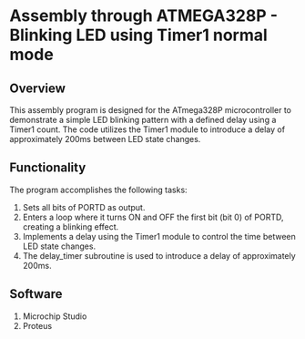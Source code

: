 # Assembly through ATMEGA328P - Blinking LED using Timer1 normal mode
## Overview
This assembly program is designed for the ATmega328P microcontroller to demonstrate a simple LED blinking pattern with a defined delay using a Timer1 count.
The code utilizes the Timer1 module to introduce a delay of approximately 200ms between LED state changes.
## Functionality
The program accomplishes the following tasks:

1. Sets all bits of PORTD as output.
2. Enters a loop where it turns ON and OFF the first bit (bit 0) of PORTD, creating a blinking effect.
3. Implements a delay using the Timer1 module to control the time between LED state changes.
4. The delay_timer subroutine is used to introduce a delay of approximately 200ms.

## Software
1. Microchip Studio
2. Proteus
